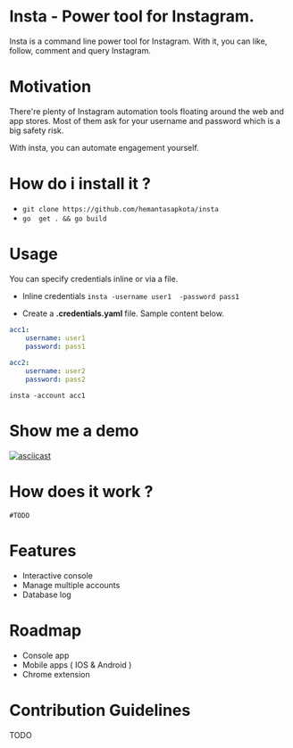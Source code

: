 # Insta - Power tool for Instagram.

Insta is a command line power tool for Instagram. With it, you can like, follow, comment and query Instagram.

# Motivation

There're plenty of Instagram automation tools floating around the web and app stores. Most of them ask for your username and password which is a big safety risk.

With insta, you can automate engagement yourself.

# How do i install it ?

* ``` git clone https://github.com/hemantasapkota/insta ```
* ``` go  get . && go build ```

# Usage

You can specify credentials inline or via a file.

* Inline credentials
``` insta -username user1  -password pass1 ```

* Create a **.credentials.yaml** file. Sample content below.

```yaml
acc1:
    username: user1 
    password: pass1
    
acc2:
    username: user2
    password: pass2

```

``` insta -account acc1 ```

# Show me a demo
[![asciicast](https://asciinema.org/a/8lfvvdi1gm6nd1t0rydfcmkci.png)](https://asciinema.org/a/8lfvvdi1gm6nd1t0rydfcmkci)

# How does it work ?

    #TODO

# Features

* Interactive console
* Manage multiple accounts
* Database log

# Roadmap

* Console app
* Mobile apps ( IOS & Android )
* Chrome extension

# Contribution Guidelines

   TODO

